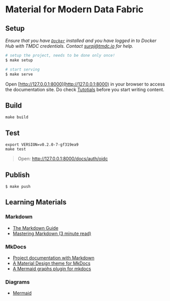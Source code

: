 # Material for Modern Data Fabric

## Setup
_Ensure that you have [`Docker`](https://docs.docker.com/get-docker/) installed and you have logged in to Docker Hub with TMDC credentials. Contact <suraj@tmdc.io> for help._

```sh
# setup the project, needs to be done only once!
$ make setup
```

```sh
# start serving
$ make serve
```

Open [http://127.0.0.1:8000](http://127.0.0.1:8000) in your browser to access the documentation site. Do check [Tutotials](http://127.0.0.1:8000/tutotials/writing/) before you start writing content.


## Build
```
make build
```

## Test
```
export VERSION=v0.2.0-7-gf319ea9
make test
```

> Open: http://127.0.0.1:8000/docs/auth/oidc

## Publish
```
$ make push
```

## Learning Materials
### Markdown
- [The Markdown Guide](https://www.markdownguide.org/)
- [Mastering Markdown (3 minute read)](https://guides.github.com/features/mastering-markdown/)

### MkDocs
- [Project documentation with Markdown](https://www.mkdocs.org/)
- [A Material Design theme for MkDocs](https://github.com/squidfunk/mkdocs-material)
- [A Mermaid graphs plugin for mkdocs](https://github.com/fralau/mkdocs-mermaid2-plugin)

### Diagrams
- [Mermaid](https://mermaid-js.github.io/mermaid/#/)